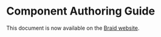 # Component Authoring Guide

This document is now available on the [Braid website](https://seek-oss.github.io/braid-design-system/guides/development-workflow).
